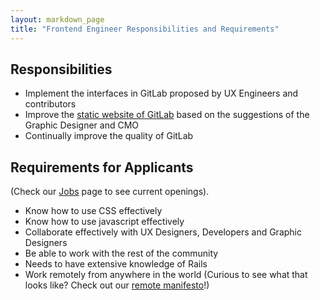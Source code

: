 ```yaml
---
layout: markdown_page
title: "Frontend Engineer Responsibilities and Requirements"
---
```


## Responsibilities

* Implement the interfaces in GitLab proposed by UX Engineers and contributors
* Improve the [static website of GitLab](https://about.gitlab.com/) based on the suggestions of the Graphic Designer and CMO
* Continually improve the quality of GitLab

## Requirements for Applicants
(Check our [Jobs](https://about.gitlab.com/jobs/) page to see current openings).

* Know how to use CSS effectively
* Know how to use javascript effectively
* Collaborate effectively with UX Designers, Developers and Graphic Designers
* Be able to work with the rest of the community
* Needs to have extensive knowledge of Rails
* Work remotely from anywhere in the world (Curious to see what that looks like? 
Check out our [remote manifesto](https://about.gitlab.com/2015/04/08/the-remote-manifesto/)!)
